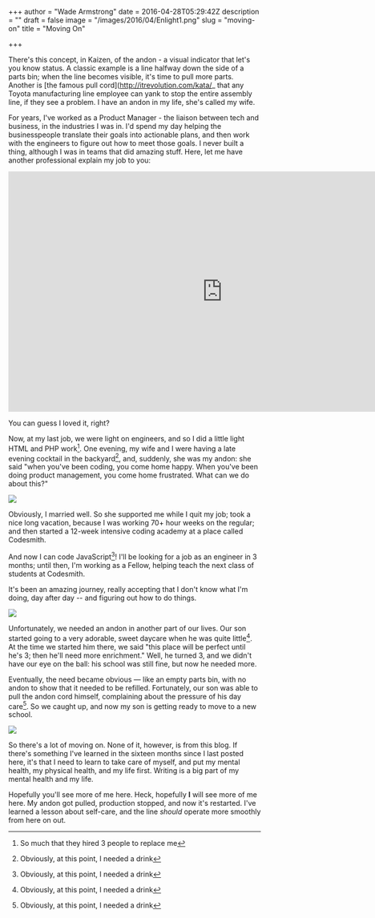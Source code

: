 +++
author = "Wade Armstrong"
date = 2016-04-28T05:29:42Z
description = ""
draft = false
image = "/images/2016/04/Enlight1.png"
slug = "moving-on"
title = "Moving On"

+++


There's this concept, in Kaizen, of the andon - a visual indicator that let's you know status. A classic example is a line halfway down the side of a parts bin; when the line becomes visible, it's time to pull more parts. Another is [the famous pull cord](http://itrevolution.com/kata/_ that any Toyota manufacturing line employee can yank to stop the entire assembly line, if they see a problem. I have an andon in my life, she's called my wife.  

For years, I've worked as a Product Manager - the liaison between tech and business, in the industries I was in. I'd spend my day helping the businesspeople translate their goals into actionable plans, and then work with the engineers to figure out how to meet those goals. I never built a thing, although I was in teams that did amazing stuff. Here, let me have another professional explain my job to you:

<iframe width="853" height="480" src="https://www.youtube.com/embed/hNuu9CpdjIo" frameborder="0" allowfullscreen></iframe>

You can guess I loved it, right? 

Now, at my last job, we were light on engineers, and so I did a little light HTML and PHP work[^1]. One evening, my wife and I were having a late evening cocktail in the backyard[^n], and, suddenly, she was my andon: she said "when you've been coding, you come home happy. When you've been doing product management, you come home frustrated. What can we do about this?"

![](/content/images/2016/04/IMG_4244.png)

Obviously, I married well. So she supported me while I quit my job; took a nice long vacation, because I was working 70+ hour weeks on the regular; and then started a 12-week intensive coding academy at a place called Codesmith. 

And now I can code JavaScript[^n]! I'll be looking for a job as an engineer in 3 months; until then, I'm working as a Fellow, helping teach the next class of students at Codesmith. 

It's been an amazing journey, really accepting that I don't know what I'm doing, day after day -- and figuring out how to do things.

![](/content/images/2016/04/_1010669--1--1.png)

Unfortunately, we needed an andon in another part of our lives. Our son started going to a very adorable, sweet daycare when he was quite little[^n]. At the time we started him there, we said "this place will be perfect until he's 3; then he'll need more enrichment." Well, he turned 3, and we didn't have our eye on the ball: his school was still fine, but now he needed more.

Eventually, the need became obvious &mdash; like an empty parts bin, with no andon to show that it needed to be refilled. Fortunately, our son was able to pull the andon cord himself, complaining about the pressure of his day care[^n]. So we caught up, and now my son is getting ready to move to a new school.

![](/content/images/2016/04/IMG_2559.png)

So there's a lot of moving on. None of it, however, is from this blog. If there's something I've learned in the sixteen months since I last posted here, it's that I need to learn to take care of myself, and put my mental health, my physical health, and my life first. Writing is a big part of my mental health and my life.

Hopefully you'll see more of me here. Heck, hopefully **I** will see more of me here. My andon got pulled, production stopped, and now it's restarted. I've learned a lesson about self-care, and the line *should* operate more smoothly from here on out.

[^1]: So much that they hired 3 people to replace me 
[^n]: Obviously, at this point, I needed a drink
[^n]: Which drove the blog change. Not only does this blog look different, it's hosted on a different system now &mdash; [ghost][https://ghost.org/] &mdash; which is based on Node.js, a JavaScript back-end language.
[^n]: Welcome to the world of two working parents!
[^n]: Like, they have *homework*. What 3-year-old has homework?

